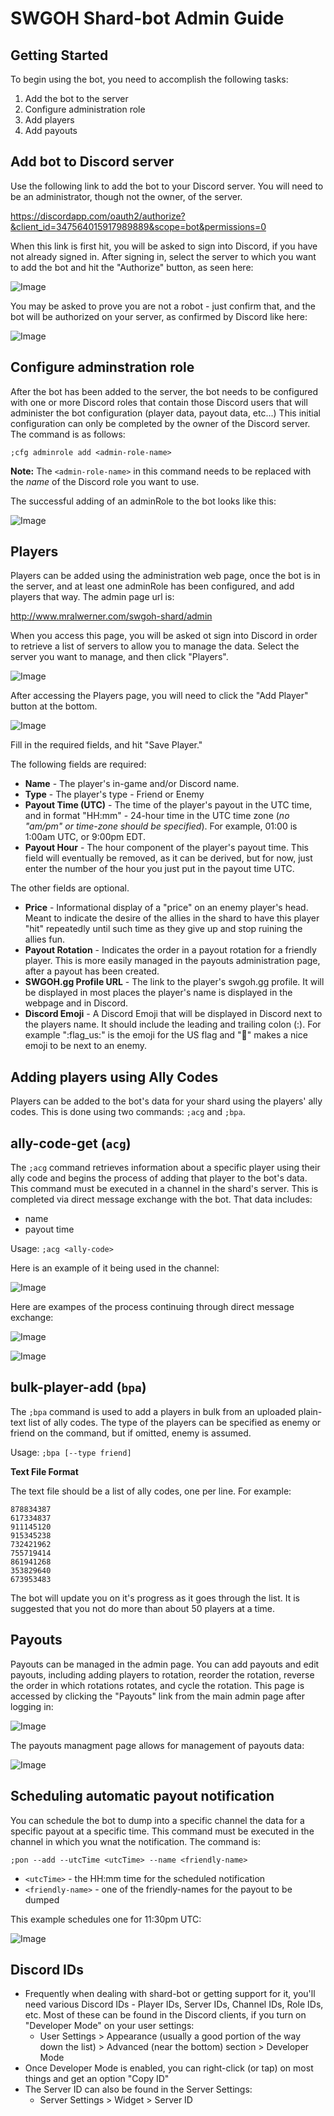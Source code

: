 # SWGOH Shard-bot Admin Guide
## Getting Started
To begin using the bot, you need to accomplish the following tasks:

1. Add the bot to the server
0. Configure administration role
0. Add players
0. Add payouts

## Add bot to Discord server
Use the following link to add the bot to your Discord server.  You will need to be an administrator, though not the owner, of the server.

https://discordapp.com/oauth2/authorize?&client_id=347564015917989889&scope=bot&permissions=0

When this link is first hit, you will be asked to sign into Discord, if you have not already signed in.  After signing in, select the server to which you want to add the bot and hit the "Authorize" button, as seen here:

![Image](images/add_bot.png)

You may be asked to prove you are not a robot - just confirm that, and the bot will be authorized on your server, as confirmed by Discord like here:

![Image](images/add_bot_success.png)

## Configure adminstration role
After the bot has been added to the server, the bot needs to be configured with one or more Discord roles that contain those Discord users that will administer the bot configuration (player data, payout data, etc...)  This initial configuration can only be completed by the owner of the Discord server.  The command is as follows:

`;cfg adminrole add <admin-role-name>`

**Note:** The `<admin-role-name>` in this command needs to be replaced with the *name* of the Discord role you want to use.

The successful adding of an adminRole to the bot looks like this:

![Image](images/add_adminrole.png)

## Players
Players can be added using the administration web page, once the bot is in the server, and at least one adminRole has been configured, and add players that way.  The admin page url is: 

http://www.mralwerner.com/swgoh-shard/admin

When you access this page, you will be asked ot sign into Discord in order to retrieve a list of servers to allow you to manage the data.  Select the server you want to manage, and then click "Players".

![Image](images/admin_page_main.png)

After accessing the Players page, you will need to click the "Add Player" button at the bottom.

![Image](images/admin_page_player.png)

Fill in the required fields, and hit "Save Player."  

The following fields are required:
 
* **Name** - The player's in-game and/or Discord name.
* **Type** - The player's type - Friend or Enemy
* **Payout Time (UTC)** - The time of the player's payout in the UTC time, and in format "HH:mm" - 24-hour time in the UTC time zone (*no "am/pm" or time-zone should be specified*).  For example, 01:00 is 1:00am UTC, or 9:00pm EDT.   
* **Payout Hour** - The hour component of the player's payout time.  This field will eventually be removed, as it can be derived, but for now, just enter the number of the hour you just put in the payout time UTC.

The other fields are optional.

* **Price** - Informational display of a "price" on an enemy player's head.  Meant to indicate the desire of the allies in the shard to have this player "hit" repeatedly until such time as they give up and stop ruining the allies fun.
* **Payout Rotation** - Indicates the order in a payout rotation for a friendly player.  This is more easily managed in the payouts administration page, after a payout has been created.
* **SWGOH.gg Profile URL** - The link to the player's swgoh.gg profile.  It will be displayed in most places the player's name is displayed in the webpage and in Discord.
* **Discord Emoji** - A Discord Emoji that will be displayed in Discord next to the players name.  It should include the leading and trailing colon (:).  For example ":flag_us:" is the emoji for the US flag and ":poop:" makes a nice emoji to be next to an enemy.

## Adding players using Ally Codes

Players can be added to the bot's data for your shard using the players' ally codes.  This is done using two commands: `;acg` and `;bpa`.

## ally-code-get (`acg`)
The `;acg` command retrieves information about a specific player using their ally code and begins the process of adding that player to the bot's data.  This command must be executed in a channel in the shard's server.  This is completed via direct message exchange with the bot.  That data includes:
* name
* payout time

Usage: `;acg <ally-code>`

Here is an example of it being used in the channel:

![Image](images/acg_channel.png)

Here are exampes of the process continuing through direct message exchange:

![Image](images/acg_dm_1.png)

![Image](images/acg_dm_2.png)

## bulk-player-add (`bpa`)
The `;bpa` command is used to add a players in bulk from an uploaded plain-text list of ally codes.  The type of the players can be specified as enemy or friend on the command, but if omitted, enemy is assumed.

Usage: `;bpa [--type friend]`

**Text File Format**

The text file should be a list of ally codes, one per line.  For example:

```
878834387
617334837
911145120
915345238
732421962
755719414
861941268
353829640
673953483
```

The bot will update you on it's progress as it goes through the list.  It is suggested that you not do more than about 50 players at a time.

## Payouts
Payouts can be managed in the admin page.  You can add payouts and edit payouts, including adding players to rotation, reorder the rotation, reverse the order in which rotations rotates, and cycle the rotation.  This page is accessed by clicking the "Payouts" link from the main admin page after logging in:

![Image](images/admin_page_main.png)

The payouts managment page allows for management of payouts data:

![Image](images/admin_page_payout.png)

## Scheduling automatic payout notification
You can schedule the bot to dump into a specific channel the data for a specific payout at a specific time.  This command must be executed in the channel in which you wnat the notification.  The command is:

`;pon --add --utcTime <utcTime> --name <friendly-name>`  

* `<utcTime>` - the HH:mm time for the scheduled notification
* `<friendly-name>` - one of the friendly-names for the payout to be dumped

This example schedules one for 11:30pm UTC:

![Image](images/scheduled_notification.png)

## Discord IDs
* Frequently when dealing with shard-bot or getting support for it, you'll need various Discord IDs - Player IDs, Server IDs, Channel IDs, Role IDs, etc.  Most of these can be found in the Discord clients, if you turn on "Developer Mode" on your user settings:
    * User Settings > Appearance (usually a good portion of the way down the list) > Advanced (near the bottom) section > Developer Mode
* Once Developer Mode is enabled, you can right-click (or tap) on most things and get an option "Copy ID"
* The Server ID can also be found in the Server Settings:
    * Server Settings > Widget > Server ID